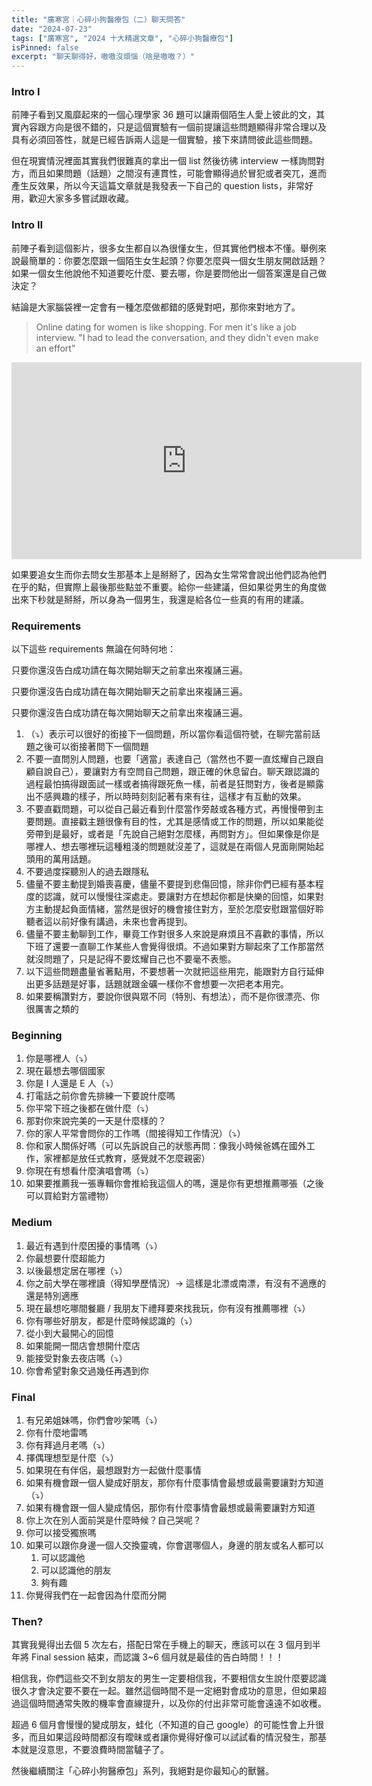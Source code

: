 ```yaml
---
title: "廣寒宮｜心碎小狗醫療包（二）聊天問答"
date: "2024-07-23"
tags: ["廣寒宮", "2024 十大精選文章", "心碎小狗醫療包"]
isPinned: false
excerpt: "聊天聊得好，嗷嗷沒煩惱（啥是嗷嗷？）"
---
```

### Intro I
前陣子看到又風靡起來的一個心理學家 36 題可以讓兩個陌生人愛上彼此的文，其實內容跟方向是很不錯的，只是這個實驗有一個前提讓這些問題顯得非常合理以及具有必須回答性，就是已經告訴兩人這是一個實驗，接下來請問彼此這些問題。

但在現實情況裡面其實我們很難真的拿出一個 list 然後彷彿 interview 一樣詢問對方，而且如果問題（話題）之間沒有連貫性，可能會顯得過於冒犯或者突兀，進而產生反效果，所以今天這篇文章就是我發表一下自己的 question lists，非常好用，歡迎大家多多嘗試跟收藏。

### Intro II
前陣子看到這個影片，很多女生都自以為很懂女生，但其實他們根本不懂。舉例來說最簡單的：你要怎麼跟一個陌生女生起頭？你要怎麼與一個女生朋友開啟話題？如果一個女生他說他不知道要吃什麼、要去哪，你是要問他出一個答案還是自己做決定？

結論是大家腦袋裡一定會有一種怎麼做都錯的感覺對吧，那你來對地方了。

> Online dating for women is like shopping. For men it's like a job interview.
> "I had to lead the conversation, and they didn't even make an effort"

<iframe width="560" height="315" src="https://www.youtube.com/embed/DZTIbHIsIYw?si=NsNFnmDhzWQgGcc8" title="YouTube video player" frameborder="0" allow="accelerometer; autoplay; clipboard-write; encrypted-media; gyroscope; picture-in-picture; web-share" referrerpolicy="strict-origin-when-cross-origin" allowfullscreen></iframe>

如果要追女生而你去問女生那基本上是掰掰了，因為女生常常會說出他們認為他們在乎的點，但實際上最後那些點並不重要。給你一些建議，但如果從男生的角度做出來下秒就是掰掰，所以身為一個男生，我還是給各位一些真的有用的建議。

### Requirements 
以下這些 requirements 無論在何時何地：

只要你還沒告白成功請在每次開始聊天之前拿出來複誦三遍。

只要你還沒告白成功請在每次開始聊天之前拿出來複誦三遍。

只要你還沒告白成功請在每次開始聊天之前拿出來複誦三遍。

1. （⤵️）表示可以很好的銜接下一個問題，所以當你看這個符號，在聊完當前話題之後可以銜接著問下一個問題
1. 不要一直問別人問題，也要「適當」表達自己（當然也不要一直炫耀自己跟自顧自說自己），要讓對方有空問自己問題，跟正確的休息留白。聊天跟認識的過程最怕搞得跟面試一樣或者搞得跟死魚一樣，前者是狂問對方，後者是顯露出不感興趣的樣子，所以時時刻刻記著有來有往，這樣才有互動的效果。
1. 不要直戳問題，可以從自己最近看到什麼當作旁敲或各種方式，再慢慢帶到主要問題。直接戳主題很像有目的性，尤其是感情或工作的問題，所以如果能從旁帶到是最好，或者是「先說自己絕對怎麼樣，再問對方」。但如果像是你是哪裡人、想去哪裡玩這種粗淺的問題就沒差了，這就是在兩個人見面剛開始起頭用的萬用話題。
1. 不要過度探聽別人的過去跟隱私
1. 儘量不要主動提到婚喪喜慶，儘量不要提到悲傷回憶，除非你們已經有基本程度的認識，就可以慢慢往深處走。要讓對方在想起你都是快樂的回憶，如果對方主動提起負面情緒，當然是很好的機會接住對方，至於怎麼安慰跟當個好聆聽者這以前好像有講過，未來也會再提到。
1. 儘量不要主動聊到工作，畢竟工作對很多人來說是麻煩且不喜歡的事情，所以下班了還要一直聊工作某些人會覺得很煩。不過如果對方聊起來了工作那當然就沒問題了，只是記得不要炫耀自己也不要毫不表態。
1. 以下這些問題盡量省著點用，不要想著一次就把這些用完，能跟對方自行延伸出更多話題是好事，話題就跟金礦一樣你不會想要一次把老本用完。
1. 如果要稱讚對方，要說你很與眾不同（特別、有想法），而不是你很漂亮、你很厲害之類的

### Beginning
1. 你是哪裡人（⤵️）
1. 現在最想去哪個國家
1. 你是 I 人還是 E 人（⤵️）
1. 打電話之前你會先排練一下要說什麼嗎
1. 你平常下班之後都在做什麼（⤵️）
1. 那對你來說完美的一天是什麼樣的？
1. 你的家人平常會問你的工作嗎（間接得知工作情況）（⤵️）
1. 你和家人關係好嗎（可以先訴說自己的狀態再問：像我小時候爸媽在國外工作，家裡都是放任式教育，感覺就不怎麼親密）
1. 你現在有想看什麼演唱會嗎（⤵️）
1. 如果要推薦我一張專輯你會推給我這個人的嗎，還是你有更想推薦哪張（之後可以買給對方當禮物）

### Medium
1. 最近有遇到什麼困擾的事情嗎（⤵️）
1. 你最想要什麼超能力
1. 以後最想定居在哪裡（⤵️）
1. 你之前大學在哪裡讀（得知學歷情況）→ 這樣是北漂或南漂，有沒有不適應的還是特別適應
1. 現在最想吃哪間餐廳 / 我朋友下禮拜要來找我玩，你有沒有推薦哪裡（⤵️）
1. 你有哪些好朋友，都是什麼時候認識的（⤵️）
1. 從小到大最開心的回憶
1. 如果能開一間店會想開什麼店
1. 能接受對象去夜店嗎（⤵️）
1. 你會希望對象交過幾任再遇到你

### Final
1. 有兄弟姐妹嗎，你們會吵架嗎（⤵️）
1. 你有什麼地雷嗎
1. 你有拜過月老嗎（⤵️）
1. 擇偶理想型是什麼（⤵️）
1. 如果現在有伴侶，最想跟對方一起做什麼事情
1. 如果有機會跟一個人變成好朋友，那你有什麼事情會最想或最需要讓對方知道（⤵️）
1. 如果有機會跟一個人變成情侶，那你有什麼事情會最想或最需要讓對方知道
1. 你上次在別人面前哭是什麼時候？自己哭呢？
1. 你可以接受獨旅嗎
1. 如果可以跟你身邊一個人交換靈魂，你會選哪個人，身邊的朋友或名人都可以
    1. 可以認識他
    1. 可以認識他的朋友
    1. 夠有趣
1. 你覺得我們在一起會因為什麼而分開

### Then?
其實我覺得出去個 5 次左右，搭配日常在手機上的聊天，應該可以在 3 個月到半年將 Final session 結束，而認識 3~6 個月就是最佳的告白時間！！！

相信我，你們這些交不到女朋友的男生一定要相信我，不要相信女生說什麼要認識很久才會決定要不要在一起。雖然這個時間不是一定絕對會成功的意思，但如果超過這個時間通常失敗的機率會直線提升，以及你的付出非常可能會遠遠不如收穫。

超過 6 個月會慢慢的變成朋友，蛙化（不知道的自己 google）的可能性會上升很多，而且如果這段時間都沒有曖昧或者讓你覺得好像可以試試看的情況發生，那基本就是沒意思，不要浪費時間當驢子了。

然後繼續關注「心碎小狗醫療包」系列，我絕對是你最知心的獸醫。